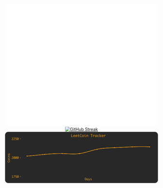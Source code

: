 <div align="center">
	<a href="https://github.com/adeshpande03/adeshpande03/blame/main/header.svg">
		<img src="header.svg" width="800" height="400" alt="Click to see the source">
	</a>
</div>

<div align="center">
	<a 
	href="https://github.com/adeshpande03/github-readme-streak-stats">
	<img src="https://github-readme-streak-stats-kappa-three.vercel.app?user=adeshpande03&theme=sea-dark&border_radius=10&card_width=800" 
		 alt="GitHub Streak" 
		 />
	</a>
</div>

<div align="center">
	<a href="https://github.com/adeshpande03/LeetCode-Points-Graph">
		<img src="https://github.com/adeshpande03/LeetCode-Points-Graph/blob/main/points_graph_rounded_corners.png" width="800" alt="LeetCode points graph for @impgriffin (me!)">
	</a>
</div>
